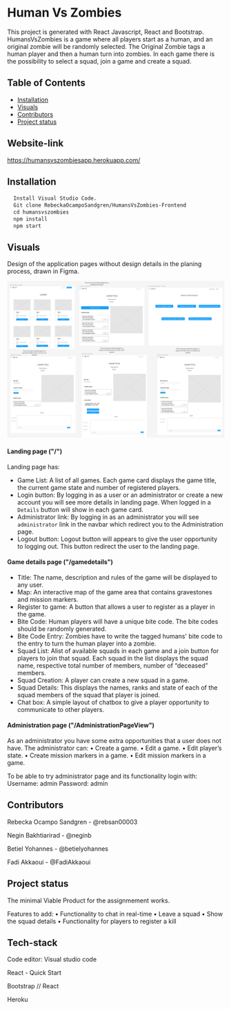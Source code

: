 # Human Vs Zombies

This project is generated with React Javascript, React and Bootstrap. HumansVsZombies is a game where all players start as a human, and an original zombie will be randomly selected. The Original Zombie tags a human player and then a human turn into zombies. In each game there is the possibility to select a squad, join a game and create a squad. 

## Table of Contents

- [Installation](#installation)
- [Visuals](#visuals)
- [Contributors](#contributors)
- [Project status](#project-status)

## Website-link

https://humansvszombiesapp.herokuapp.com/

## Installation

      Install Visual Studio Code. 
      Git clone RebeckaOcampoSandgren/HumansVsZombies-Frontend 
      cd humansvszombies 
      npm install  
      npm start 


## Visuals

Design of the application pages without design details in the planing process, drawn in Figma.

![Figma-wireframe](humansvszombies/Figma/Figma-wireframe.png)


#### Landing page ("/")

Landing page has:
- Game List: A list of all games. Each game card displays the game title, the current game state and number of registered players.
- Login button: By logging in as a user or an administrator or create a new account you will see more details in landing page. When logged in a  ``` Details ``` button will show in each game card. 
- Administrator link: By logging in as an administrator you will see ```administrator``` link in the navbar which redirect you to the  Administration page. 
- Logout button: Logout button will appears to give the user opportunity to logging out. This button redirect the user to the landing page.


#### Game details page ("/gamedetails")

- Title: The name, description and rules of the game will be displayed to any user. 
- Map: An interactive map of the game area that contains gravestones and mission markers.
- Register to game: A button that allows a user to register as a player in the game.
- Bite Code: Human players will have a unique bite code. The bite codes should be randomly generated.
- Bite Code Entry: Zombies have to write the tagged humans' bite code to the entry to turn the human player into a zombie. 
- Squad List: Alist of available squads in each game and a join button for players to join that squad. Each squad in the list displays the squad name, respective total number of members, number of “deceased” members.
- Squad Creation: A player can create a new squad in a game.
- Squad Details: This displays the names, ranks and state of each of the squad members of the squad that player is joined. 
-  Chat box: A simple layout of chatbox to give a player opportunity to communicate to other players.

#### Administration page ("/AdministrationPageView")

As an administrator you have some extra opportunities that a user does not have. The administrator can:
•  Create a game.
•  Edit a game.
•  Edit player’s state. 
•  Create mission markers in a game. 
•  Edit mission markers in a game. 

To be able to try administrator page and its functionality login with: 
Username: admin
Password: admin


## Contributors

Rebecka Ocampo Sandgren - @rebsan00003 

Negin Bakhtiarirad - @neginb 

Betiel Yohannes - @betielyohannes 

Fadi Akkaoui - @FadiAkkaoui

## Project status

The minimal Viable Product for the assignmement works. 

Features to add: 
•  Functionality to chat in real-time 
•  Leave a squad 
•  Show the squad details
•  Functionality for players to register a kill

## Tech-stack 

Code editor: Visual studio code

React - Quick Start

Bootstrap // React

Heroku 
